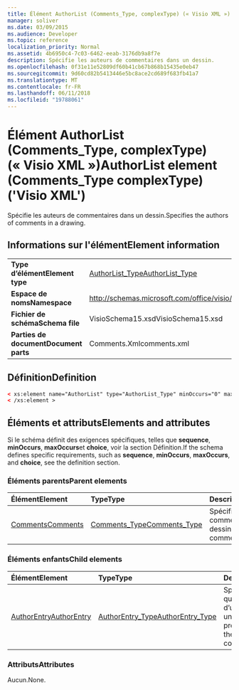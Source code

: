 ```yaml
---
title: Élément AuthorList (Comments_Type, complexType) (« Visio XML »)
manager: soliver
ms.date: 03/09/2015
ms.audience: Developer
ms.topic: reference
localization_priority: Normal
ms.assetid: 4b6950c4-7c03-6462-eeab-3176db9a8f7e
description: Spécifie les auteurs de commentaires dans un dessin.
ms.openlocfilehash: 0f31e11e52809df60b41cb67b868b15435e0eb47
ms.sourcegitcommit: 9d60cd82b5413446e5bc8ace2cd689f683fb41a7
ms.translationtype: MT
ms.contentlocale: fr-FR
ms.lasthandoff: 06/11/2018
ms.locfileid: "19788061"
---
```

# <a name="authorlist-element-commentstype-complextype-visio-xml"></a><span data-ttu-id="d0ba9-103">Élément AuthorList (Comments_Type, complexType) (« Visio XML »)</span><span class="sxs-lookup"><span data-stu-id="d0ba9-103">AuthorList element (Comments_Type complexType) ('Visio XML')</span></span>

<span data-ttu-id="d0ba9-104">Spécifie les auteurs de commentaires dans un dessin.</span><span class="sxs-lookup"><span data-stu-id="d0ba9-104">Specifies the authors of comments in a drawing.</span></span>
  
## <a name="element-information"></a><span data-ttu-id="d0ba9-105">Informations sur l'élément</span><span class="sxs-lookup"><span data-stu-id="d0ba9-105">Element information</span></span>

|||
|:-----|:-----|
|<span data-ttu-id="d0ba9-106">**Type d’élément**</span><span class="sxs-lookup"><span data-stu-id="d0ba9-106">**Element type**</span></span> <br/> |[<span data-ttu-id="d0ba9-107">AuthorList_Type</span><span class="sxs-lookup"><span data-stu-id="d0ba9-107">AuthorList_Type</span></span>](authorlist_type-complextypevisio-xml.md) <br/> |
|<span data-ttu-id="d0ba9-108">**Espace de noms**</span><span class="sxs-lookup"><span data-stu-id="d0ba9-108">**Namespace**</span></span> <br/> |http://schemas.microsoft.com/office/visio/2012/main  <br/> |
|<span data-ttu-id="d0ba9-109">**Fichier de schéma**</span><span class="sxs-lookup"><span data-stu-id="d0ba9-109">**Schema file**</span></span> <br/> |<span data-ttu-id="d0ba9-110">VisioSchema15.xsd</span><span class="sxs-lookup"><span data-stu-id="d0ba9-110">VisioSchema15.xsd</span></span>  <br/> |
|<span data-ttu-id="d0ba9-111">**Parties de document**</span><span class="sxs-lookup"><span data-stu-id="d0ba9-111">**Document parts**</span></span> <br/> |<span data-ttu-id="d0ba9-112">Comments.Xml</span><span class="sxs-lookup"><span data-stu-id="d0ba9-112">comments.xml</span></span>  <br/> |
   
## <a name="definition"></a><span data-ttu-id="d0ba9-113">Définition</span><span class="sxs-lookup"><span data-stu-id="d0ba9-113">Definition</span></span>

```XML
< xs:element name="AuthorList" type="AuthorList_Type" minOccurs="0" maxOccurs="1" >
< /xs:element >
```

## <a name="elements-and-attributes"></a><span data-ttu-id="d0ba9-114">Éléments et attributs</span><span class="sxs-lookup"><span data-stu-id="d0ba9-114">Elements and attributes</span></span>

<span data-ttu-id="d0ba9-115">Si le schéma définit des exigences spécifiques, telles que **sequence**, **minOccurs**, **maxOccurs**et **choice**, voir la section Définition.</span><span class="sxs-lookup"><span data-stu-id="d0ba9-115">If the schema defines specific requirements, such as **sequence**, **minOccurs**, **maxOccurs**, and **choice**, see the definition section.</span></span> 
  
### <a name="parent-elements"></a><span data-ttu-id="d0ba9-116">Éléments parents</span><span class="sxs-lookup"><span data-stu-id="d0ba9-116">Parent elements</span></span>

|<span data-ttu-id="d0ba9-117">**Élément**</span><span class="sxs-lookup"><span data-stu-id="d0ba9-117">**Element**</span></span>|<span data-ttu-id="d0ba9-118">**Type**</span><span class="sxs-lookup"><span data-stu-id="d0ba9-118">**Type**</span></span>|<span data-ttu-id="d0ba9-119">**Description**</span><span class="sxs-lookup"><span data-stu-id="d0ba9-119">**Description**</span></span>|
|:-----|:-----|:-----|
|[<span data-ttu-id="d0ba9-120">Comments</span><span class="sxs-lookup"><span data-stu-id="d0ba9-120">Comments</span></span>](comments-element-comments_type-complextypevisio-xml.md) <br/> |[<span data-ttu-id="d0ba9-121">Comments_Type</span><span class="sxs-lookup"><span data-stu-id="d0ba9-121">Comments_Type</span></span>](comments_type-complextypevisio-xml.md) <br/> |<span data-ttu-id="d0ba9-122">Spécifie les commentaires dans un dessin.</span><span class="sxs-lookup"><span data-stu-id="d0ba9-122">Specifies the comments in a drawing.</span></span>  <br/> |
   
### <a name="child-elements"></a><span data-ttu-id="d0ba9-123">Éléments enfants</span><span class="sxs-lookup"><span data-stu-id="d0ba9-123">Child elements</span></span>

|<span data-ttu-id="d0ba9-124">**Élément**</span><span class="sxs-lookup"><span data-stu-id="d0ba9-124">**Element**</span></span>|<span data-ttu-id="d0ba9-125">**Type**</span><span class="sxs-lookup"><span data-stu-id="d0ba9-125">**Type**</span></span>|<span data-ttu-id="d0ba9-126">**Description**</span><span class="sxs-lookup"><span data-stu-id="d0ba9-126">**Description**</span></span>|
|:-----|:-----|:-----|
|[<span data-ttu-id="d0ba9-127">AuthorEntry</span><span class="sxs-lookup"><span data-stu-id="d0ba9-127">AuthorEntry</span></span>](authorentry-element-authorlist_type-complextypevisio-xml.md) <br/> |[<span data-ttu-id="d0ba9-128">AuthorEntry_Type</span><span class="sxs-lookup"><span data-stu-id="d0ba9-128">AuthorEntry_Type</span></span>](authorentry_type-complextypevisio-xml.md) <br/> |<span data-ttu-id="d0ba9-129">Spécifie les propriétés qui identifient l’auteur d’un commentaire dans un dessin.</span><span class="sxs-lookup"><span data-stu-id="d0ba9-129">Specifies the properties that identify the author of a comment in a drawing.</span></span>  <br/> |
   
### <a name="attributes"></a><span data-ttu-id="d0ba9-130">Attributs</span><span class="sxs-lookup"><span data-stu-id="d0ba9-130">Attributes</span></span>

<span data-ttu-id="d0ba9-131">Aucun.</span><span class="sxs-lookup"><span data-stu-id="d0ba9-131">None.</span></span>
  

